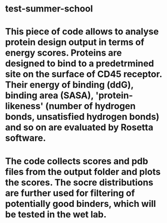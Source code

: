 # test-summer-school
# This piece of code allows to analyse protein design output in terms of energy scores. Proteins are designed to bind to a predetrmined site on the surface of CD45 receptor. Their energy of binding (ddG), binding area (SASA), 'protein-likeness' (number of hydrogen bonds, unsatisfied hydrogen bonds) and so on are evaluated by Rosetta software. 
# The code collects scores and pdb files from the output folder and plots the scores. The socre distributions are further used for filtering of potentially good binders, which will be tested in the wet lab.
